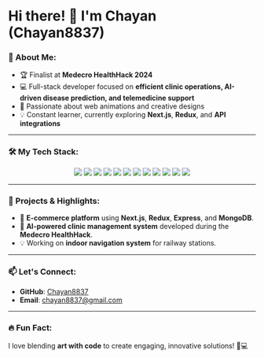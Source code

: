 # Hi there! 👋 I'm Chayan (Chayan8837)

### 🚀 About Me:
- 🏆 Finalist at **Medecro HealthHack 2024**
- 💻 Full-stack developer focused on **efficient clinic operations, AI-driven disease prediction, and telemedicine support**
- 🎨 Passionate about web animations and creative designs
- 💡 Constant learner, currently exploring **Next.js**, **Redux**, and **API integrations**

---

### 🛠️ My Tech Stack:

<p align="center">
  <img src="https://img.shields.io/badge/HTML5-%23E34F26.svg?style=for-the-badge&logo=html5&logoColor=white"/>
  <img src="https://img.shields.io/badge/CSS3-%231572B6.svg?style=for-the-badge&logo=css3&logoColor=white"/>
  <img src="https://img.shields.io/badge/JavaScript-%23F7DF1E.svg?style=for-the-badge&logo=javascript&logoColor=black"/>
  <img src="https://img.shields.io/badge/Node.js-339933?style=for-the-badge&logo=nodedotjs&logoColor=white"/>
  <img src="https://img.shields.io/badge/React-%2361DAFB.svg?style=for-the-badge&logo=react&logoColor=black"/>
  <img src="https://img.shields.io/badge/Next.js-000000?style=for-the-badge&logo=nextdotjs&logoColor=white"/>
  <img src="https://img.shields.io/badge/MongoDB-%2347A248.svg?style=for-the-badge&logo=mongodb&logoColor=white"/>
  <img src="https://img.shields.io/badge/Firebase-%23FFCA28.svg?style=for-the-badge&logo=firebase&logoColor=black"/>
  <img src="https://img.shields.io/badge/Kotlin-%230095D5.svg?style=for-the-badge&logo=kotlin&logoColor=white"/>
  <img src="https://img.shields.io/badge/VSCode-%23007ACC.svg?style=for-the-badge&logo=visual-studio-code&logoColor=white"/>
  <img src="https://img.shields.io/badge/Git-%23F05033.svg?style=for-the-badge&logo=git&logoColor=white"/>
  <img src="https://img.shields.io/badge/GitHub-%23121011.svg?style=for-the-badge&logo=github&logoColor=white"/>
</p>

---

### 🌟 Projects & Highlights:
- 🔧 **E-commerce platform** using **Next.js**, **Redux**, **Express**, and **MongoDB**.
- 🚀 **AI-powered clinic management system** developed during the **Medecro HealthHack**.
- 💡 Working on **indoor navigation system** for railway stations.

---

### 📫 Let's Connect:
- **GitHub**: [Chayan8837](https://github.com/Chayan8837)
- **Email**: [chayan8837@gmail.com](mailto:chayan8837@gmail.com)

---

### 🔥 Fun Fact:
I love blending **art with code** to create engaging, innovative solutions! 🎨💻
